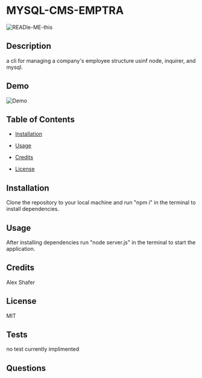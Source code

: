 # MYSQL-CMS-EMPTRA

![READle-ME-this](https://img.shields.io/github/last-commit/AlexShafer/MYSQL-CMS-EMPTRA)

## Description

a cli for managing  a company's employee structure usinf node, inquirer, and mysql.

## Demo

![Demo](demo.gif)

## Table of Contents

* [Installation](#installation)

* [Usage](#usage)

* [Credits](#credits)

* [License](#license)

## Installation

Clone the repository to your local machine and run "npm i" in the terminal to install dependencies.

## Usage

After installing dependencies run "node server.js" in the terminal to start the application.

## Credits

Alex Shafer

## License

MIT

## Tests

no test currently implimented

## Questions
